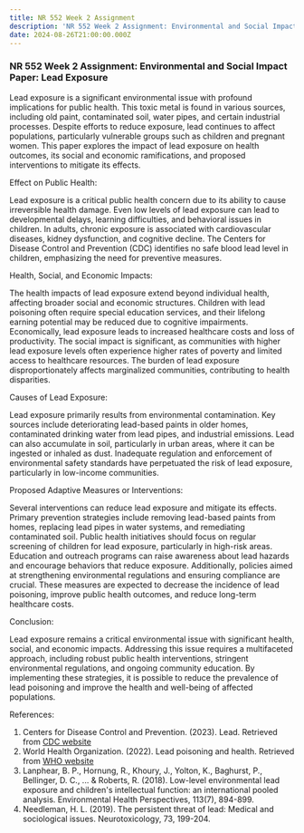 ```yaml
---
title: NR 552 Week 2 Assignment
description: 'NR 552 Week 2 Assignment: Environmental and Social Impact Paper: Lead Exposure'
date: 2024-08-26T21:00:00.000Z
---
```


### NR 552 Week 2 Assignment: Environmental and Social Impact Paper: Lead Exposure

Lead exposure is a significant environmental issue with profound implications for public health. This toxic metal is found in various sources, including old paint, contaminated soil, water pipes, and certain industrial processes. Despite efforts to reduce exposure, lead continues to affect populations, particularly vulnerable groups such as children and pregnant women. This paper explores the impact of lead exposure on health outcomes, its social and economic ramifications, and proposed interventions to mitigate its effects.

Effect on Public Health:

Lead exposure is a critical public health concern due to its ability to cause irreversible health damage. Even low levels of lead exposure can lead to developmental delays, learning difficulties, and behavioral issues in children. In adults, chronic exposure is associated with cardiovascular diseases, kidney dysfunction, and cognitive decline. The Centers for Disease Control and Prevention (CDC) identifies no safe blood lead level in children, emphasizing the need for preventive measures.

Health, Social, and Economic Impacts:

The health impacts of lead exposure extend beyond individual health, affecting broader social and economic structures. Children with lead poisoning often require special education services, and their lifelong earning potential may be reduced due to cognitive impairments. Economically, lead exposure leads to increased healthcare costs and loss of productivity. The social impact is significant, as communities with higher lead exposure levels often experience higher rates of poverty and limited access to healthcare resources. The burden of lead exposure disproportionately affects marginalized communities, contributing to health disparities.

Causes of Lead Exposure:

Lead exposure primarily results from environmental contamination. Key sources include deteriorating lead-based paints in older homes, contaminated drinking water from lead pipes, and industrial emissions. Lead can also accumulate in soil, particularly in urban areas, where it can be ingested or inhaled as dust. Inadequate regulation and enforcement of environmental safety standards have perpetuated the risk of lead exposure, particularly in low-income communities.

Proposed Adaptive Measures or Interventions:

Several interventions can reduce lead exposure and mitigate its effects. Primary prevention strategies include removing lead-based paints from homes, replacing lead pipes in water systems, and remediating contaminated soil. Public health initiatives should focus on regular screening of children for lead exposure, particularly in high-risk areas. Education and outreach programs can raise awareness about lead hazards and encourage behaviors that reduce exposure. Additionally, policies aimed at strengthening environmental regulations and ensuring compliance are crucial. These measures are expected to decrease the incidence of lead poisoning, improve public health outcomes, and reduce long-term healthcare costs.

Conclusion:

Lead exposure remains a critical environmental issue with significant health, social, and economic impacts. Addressing this issue requires a multifaceted approach, including robust public health interventions, stringent environmental regulations, and ongoing community education. By implementing these strategies, it is possible to reduce the prevalence of lead poisoning and improve the health and well-being of affected populations.

References:

1. Centers for Disease Control and Prevention. (2023). Lead. Retrieved from [CDC website](https://www.cdc.gov/nceh/lead/)
2. World Health Organization. (2022). Lead poisoning and health. Retrieved from [WHO website](https://www.who.int/news-room/fact-sheets/detail/lead-poisoning-and-health)
3. Lanphear, B. P., Hornung, R., Khoury, J., Yolton, K., Baghurst, P., Bellinger, D. C., ... & Roberts, R. (2018). Low-level environmental lead exposure and children's intellectual function: an international pooled analysis. Environmental Health Perspectives, 113(7), 894-899.
4. Needleman, H. L. (2019). The persistent threat of lead: Medical and sociological issues. Neurotoxicology, 73, 199-204.
